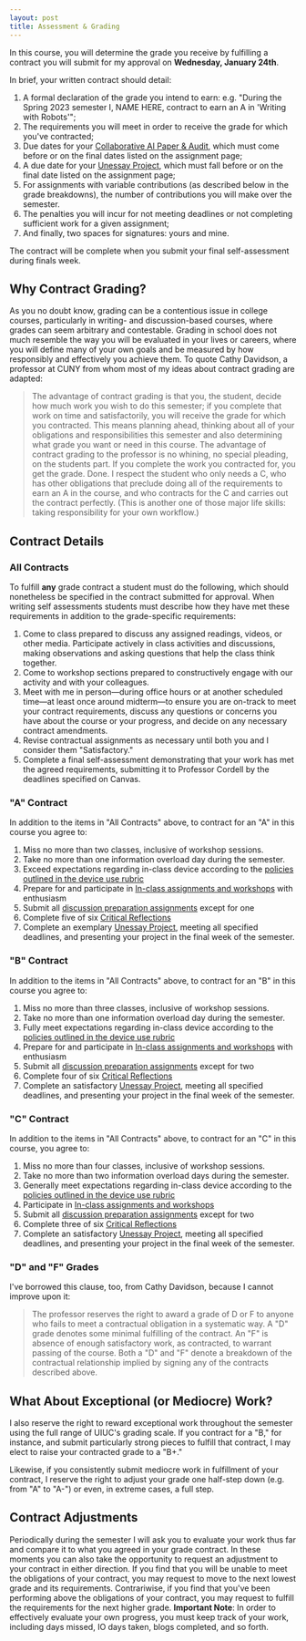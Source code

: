 ```yaml
---
layout: post
title: Assessment & Grading
---
```


In this course, you will determine the grade you receive by fulfilling a contract you will submit for my approval on **Wednesday, January 24th**. 

In brief, your written contract should detail: 

1. A formal declaration of the grade you intend to earn: e.g. "During the Spring 2023 semester I, NAME HERE, contract to earn an A in 'Writing with Robots'";
2. The requirements you will meet in order to receive the grade for which you've contracted;  
3. Due dates for your [Collaborative AI Paper & Audit](assignments/aipaper), which must come before or on the final dates listed on the assignment page;
4. A due date for your [Unessay Project](assignments/unessay), which must fall before or on the final date listed on the assignment page;
5. For assignments with variable contributions (as described below in the grade breakdowns), the number of contributions you will make over the semester.
6. The penalties you will incur for not meeting deadlines or not completing sufficient work for a given assignment; 
7. And finally, two spaces for signatures: yours and mine. 

The contract will be complete when you submit your final self-assessment during finals week.

## Why Contract Grading?

As you no doubt know, grading can be a contentious issue in college courses, particularly in writing- and discussion-based courses, where grades can seem arbitrary and contestable. Grading in school does not much resemble the way you will be evaluated in your lives or careers, where you will define many of your own goals and be measured by how responsibly and effectively you achieve them. To quote Cathy Davidson, a professor at CUNY from whom most of my ideas about contract grading are adapted:

> The advantage of contract grading is that you, the student, decide how much work you wish to do this semester; if you complete that work on time and satisfactorily, you will receive the grade for which you contracted. This means planning ahead, thinking about all of your obligations and responsibilities this semester and also determining what grade you want or need in this course. The advantage of contract grading to the professor is no whining, no special pleading, on the students part. If you complete the work you contracted for, you get the grade. Done. I respect the student who only needs a C, who has other obligations that preclude doing all of the requirements to earn an A in the course, and who contracts for the C and carries out the contract perfectly. (This is another one of those major life skills: taking responsibility for your own workflow.)

## Contract Details

### All Contracts

To fulfill **any** grade contract a student must do the following, which should nonetheless be specified in the contract submitted for approval. When writing self assessments students must describe how they have met these requirements in addition to the grade-specific requirements:

1. Come to class prepared to discuss any assigned readings, videos, or other media. Participate actively in class activities and discussions, making observations and asking questions that help the class think together.
2. Come to workshop sections prepared to constructively engage with our activity and with your colleagues.
3. Meet with me in person—during office hours or at another scheduled time—at least once around midterm—to ensure you are on-track to meet your contract requirements, discuss any questions or concerns you have about the course or your progress, and decide on any necessary contract amendments.
4. Revise contractual assignments as necessary until both you and I consider them "Satisfactory."
5. Complete a final self-assessment demonstrating that your work has met the agreed requirements, submitting it to Professor Cordell by the deadlines specified on Canvas.

### "A" Contract

In addition to the items in "All Contracts" above, to contract for an "A" in this course you agree to:

1. Miss no more than two classes, inclusive of workshop sessions.
2. Take no more than one information overload day during the semester. 
3. Exceed expectations regarding in-class device according to the [policies outlined in the device use rubric](policies/)
4. Prepare for and participate in [In-class assignments and workshops](assignments/in-class) with enthusiasm 
5. Submit all [discussion preparation assignments](assignments/discussion-prep) except for one
6. Complete five of six [Critical Reflections](assignments/critical-reflections/)
7. Complete an exemplary [Unessay Project](assignments/unessay), meeting all specified deadlines, and presenting your project in the final week of the semester.

### "B" Contract

In addition to the items in "All Contracts" above,  to contract for an "B" in this course you agree to:

1. Miss no more than three classes, inclusive of workshop sessions.
2. Take no more than one information overload day during the semester. 
3. Fully meet expectations regarding in-class device according to the [policies outlined in the device use rubric](policies)
4. Prepare for and participate in [In-class assignments and workshops](assignments/in-class) with enthusiasm 
5. Submit all [discussion preparation assignments](assignments/discussion-prep) except for two
6. Complete four of six [Critical Reflections](assignments/critical-reflections/)
7. Complete an satisfactory [Unessay Project](assignments/unessay), meeting all specified deadlines, and presenting your project in the final week of the semester.

### "C" Contract

In addition to the items in "All Contracts" above, to contract for an "C" in this course, you agree to:

1. Miss no more than four classes, inclusive of workshop sessions.
2. Take no more than two information overload days during the semester. 
3. Generally meet expectations regarding in-class device according to the [policies outlined in the device use rubric](policies)
4. Participate in [In-class assignments and workshops](assignments/in-class)
5. Submit all [discussion preparation assignments](assignments/discussion-prep) except for two
6. Complete three of six [Critical Reflections](assignments/critical-reflections/)
7. Complete an satisfactory [Unessay Project](assignments/unessay), meeting all specified deadlines, and presenting your project in the final week of the semester.

### "D" and "F" Grades

I've borrowed this clause, too, from Cathy Davidson, because I cannot improve upon it:

> The professor reserves the right to award a grade of D or F to anyone who fails to meet a contractual obligation in a systematic way. A "D" grade denotes some minimal fulfilling of the contract. An "F" is absence of enough satisfactory work, as contracted, to warrant passing of the course. Both a "D" and "F" denote a breakdown of the contractual relationship implied by signing any of the contracts described above.

## What About Exceptional (or Mediocre) Work?

I also reserve the right to reward exceptional work throughout the semester using the full range of UIUC's grading scale. If you contract for a "B," for instance, and submit particularly strong pieces to fulfill that contract, I may elect to raise your contracted grade to a "B+."

Likewise, if you consistently submit mediocre work in fulfillment of your contract, I reserve the right to adjust your grade one half-step down (e.g. from "A" to "A-") or even, in extreme cases, a full step.

## Contract Adjustments

Periodically during the semester I will ask you to evaluate your work thus far and compare it to what you agreed in your grade contract. In these moments you can also take the opportunity to request an adjustment to your contract in either direction. If you find that you will be unable to meet the obligations of your contract, you may request to move to the next lowest grade and its requirements. Contrariwise, if you find that you've been performing above the obligations of your contract, you may request to fulfill the requirements for the next higher grade. **Important Note**: In order to effectively evaluate your own progress, you must keep track of your work, including days missed, IO days taken, blogs completed, and so forth.